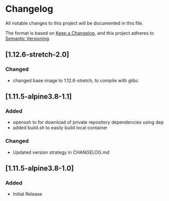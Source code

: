 # Changelog
All notable changes to this project will be documented in this file.

The format is based on [Keep a Changelog](https://keepachangelog.com/en/1.0.0/),
and this project adheres to [Semantic Versioning](https://semver.org/spec/v2.0.0.html).

## [1.12.6-stretch-2.0]
### Changed
- changed base image to 1.12.6-stretch, to compile with glibc


## [1.11.5-alpine3.8-1.1]
### Added
- openssh to for download of private repository dependencies using dep
- added build.sh to easily build local container
### Changed
- Updated version strategy in CHANGELOG.md

## [1.11.5-alpine3.8-1.0]
### Added
- Initial Release
